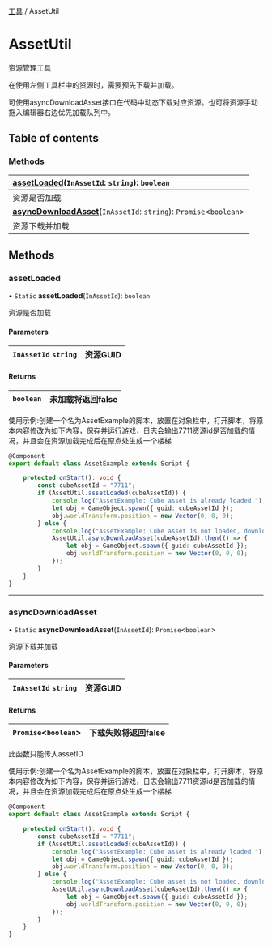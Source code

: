[工具](../groups/工具.工具.md) / AssetUtil

# AssetUtil <Badge type="tip" text="Class" /> <Score text="AssetUtil" />

资源管理工具

在使用左侧工具栏中的资源时，需要预先下载并加载。

可使用asyncDownloadAsset接口在代码中动态下载对应资源。也可将资源手动拖入编辑器右边优先加载队列中。

## Table of contents

### Methods <Score text="Methods" /> 
| **[assetLoaded](mw.AssetUtil.md#assetloaded)**(`InAssetId`: `string`): `boolean`   |
| :-----|
| 资源是否加载|
| **[asyncDownloadAsset](mw.AssetUtil.md#asyncdownloadasset)**(`InAssetId`: `string`): `Promise`<`boolean`\>   |
| 资源下载并加载|

## Methods

### assetLoaded <Score text="assetLoaded" /> 

• `Static` **assetLoaded**(`InAssetId`): `boolean` 

资源是否加载

#### Parameters

| `InAssetId` `string` | 资源GUID |
| :------ | :------ |

#### Returns

| `boolean` | 未加载将返回false |
| :------ | :------ |

<span style="font-size: 14px;">
使用示例:创建一个名为AssetExample的脚本，放置在对象栏中，打开脚本，将原本内容修改为如下内容，保存并运行游戏，日志会输出7711资源id是否加载的情况，并且会在资源加载完成后在原点处生成一个楼梯
</span>

```ts
@Component
export default class AssetExample extends Script {

    protected onStart(): void {
        const cubeAssetId = "7711";
        if (AssetUtil.assetLoaded(cubeAssetId)) {
            console.log("AssetExample: Cube asset is already loaded.");
            let obj = GameObject.spawn({ guid: cubeAssetId });
            obj.worldTransform.position = new Vector(0, 0, 0);
        } else {
            console.log("AssetExample: Cube asset is not loaded, downloading...");
            AssetUtil.asyncDownloadAsset(cubeAssetId).then(() => {
                let obj = GameObject.spawn({ guid: cubeAssetId });
                obj.worldTransform.position = new Vector(0, 0, 0);
            });
        }
    }
}
```

___

### asyncDownloadAsset <Score text="asyncDownloadAsset" /> 

• `Static` **asyncDownloadAsset**(`InAssetId`): `Promise`<`boolean`\> 

资源下载并加载

#### Parameters

| `InAssetId` `string` | 资源GUID |
| :------ | :------ |

#### Returns

| `Promise`<`boolean`\> | 下载失败将返回false |
| :------ | :------ |

此函数只能传入assetID

<span style="font-size: 14px;">
使用示例:创建一个名为AssetExample的脚本，放置在对象栏中，打开脚本，将原本内容修改为如下内容，保存并运行游戏，日志会输出7711资源id是否加载的情况，并且会在资源加载完成后在原点处生成一个楼梯
</span>

```ts
@Component
export default class AssetExample extends Script {

    protected onStart(): void {
        const cubeAssetId = "7711";
        if (AssetUtil.assetLoaded(cubeAssetId)) {
            console.log("AssetExample: Cube asset is already loaded.");
            let obj = GameObject.spawn({ guid: cubeAssetId });
            obj.worldTransform.position = new Vector(0, 0, 0);
        } else {
            console.log("AssetExample: Cube asset is not loaded, downloading...");
            AssetUtil.asyncDownloadAsset(cubeAssetId).then(() => {
                let obj = GameObject.spawn({ guid: cubeAssetId });
                obj.worldTransform.position = new Vector(0, 0, 0);
            });
        }
    }
}
```
